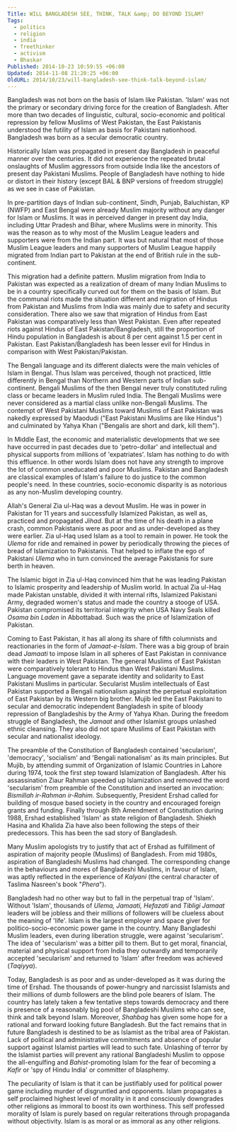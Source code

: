 ```yaml
---
Title: WILL BANGLADESH SEE, THINK, TALK &amp; DO BEYOND ISLAM?
Tags:
  - politics
  - religion
  - india
  - freethinker
  - activism
  - Bhaskar
Published: 2014-10-23 10:59:55 +06:00
Updated: 2014-11-08 21:20:25 +06:00
OldURL: 2014/10/23/will-bangladesh-see-think-talk-beyond-islam/
---
```


Bangladesh was not born on the basis of Islam like Pakistan. 'Islam' was not the primary or secondary driving force for the creation of Bangladesh. After more than two decades of linguistic, cultural, socio-economic and political repression by fellow Muslims of West Pakistan, the East Pakistanis understood the futility of Islam as basis for Pakistani nationhood. Bangladesh was born as a secular democratic country.

Historically Islam was propagated in present day Bangladesh in peaceful manner over the centuries. It did not experience the repeated brutal onslaughts of Muslim aggressors from outside India like the ancestors of present day Pakistani Muslims. People of Bangladesh have nothing to hide or distort in their history (except BAL &amp; BNP versions of freedom struggle) as we see in case of Pakistan.

In pre-partition days of Indian sub-continent, Sindh, Punjab, Baluchistan, KP (NWFP) and East Bengal were already Muslim majority without any danger for Islam or Muslims. It was in perceived danger in present day India, including Uttar Pradesh and Bihar, where Muslims were in minority. This was the reason as to why most of the Muslim League leaders and supporters were from the Indian part. It was but natural that most of those Muslim League leaders and many supporters of Muslim League happily migrated from Indian part to Pakistan at the end of British rule in the sub-continent.

This migration had a definite pattern. Muslim migration from India to Pakistan was expected as a realization of dream of many Indian Muslims to be in a country specifically curved out for them on the basis of Islam. But the communal riots made the situation different and migration of Hindus from Pakistan and Muslims from India was mainly due to safety and security consideration. There also we saw that migration of Hindus from East Pakistan was comparatively less than West Pakistan. Even after repeated riots against Hindus of East Pakistan/Bangladesh, still the proportion of Hindu population in Bangladesh is about 8 per cent against 1.5 per cent in Pakistan. East Pakistan/Bangladesh has been lesser evil for Hindus in comparison with West Pakistan/Pakistan.

The Bengali language and its different dialects were the main vehicles of Islam in Bengal. Thus Islam was perceived, though not practiced, little differently in Bengal than Northern and Western parts of Indian sub-continent. Bengali Muslims of the then Bengal never truly constituted ruling class or became leaders in Muslim ruled India. The Bengali Muslims were never considered as a martial class unlike non-Bengali Muslims. The contempt of West Pakistani Muslims toward Muslims of East Pakistan was nakedly expressed by Maodudi ("East Pakistani Muslims are like Hindus") and culminated by Yahya Khan ("Bengalis are short and dark, kill them").

In Middle East, the economic and materialistic developments that we see have occurred in past decades due to 'petro-dollar' and intellectual and physical supports from millions of 'expatriates'. Islam has nothing to do with this effluence. In other words Islam does not have any strength to improve the lot of common uneducated and poor Muslims. Pakistan and Bangladesh are classical examples of Islam's failure to do justice to the common people's need. In these countries, socio-economic disparity is as notorious as any non-Muslim developing country.

Allah's General Zia ul-Haq was a devout Muslim. He was in power in Pakistan for 11 years and successfully Islamized Pakistan, as well as, practiced and propagated <em>Jihad</em>. But at the time of his death in a plane crash, common Pakistanis were as poor and as under-developed as they were earlier. Zia ul-Haq used Islam as a tool to remain in power. He took the <em>Ulema</em> for ride and remained in power by periodically throwing the pieces of bread of Islamization to Pakistanis. That helped to inflate the ego of Pakistani <em>Ulema</em> who in turn convinced the average Pakistanis for sure berth in heaven.

The Islamic bigot in Zia ul-Haq convinced him that he was leading Pakistan to Islamic prosperity and leadership of Muslim world. In actual Zia ul-Haq made Pakistan unstable, divided it with internal rifts, Islamized Pakistani Army, degraded women's status and made the country a stooge of USA. Pakistan compromised its territorial integrity when USA Navy Seals killed <em>Osama bin Laden</em> in Abbottabad. Such was the price of Islamization of Pakistan.

Coming to East Pakistan, it has all along its share of fifth columnists and reactionaries in the form of <em>Jamaat-e-Islam</em>. There was a big group of brain dead <em>Jamaati</em> to impose Islam in all spheres of East Pakistan in connivance with their leaders in West Pakistan. The general Muslims of East Pakistan were comparatively tolerant to Hindus than West Pakistani Muslims. Language movement gave a separate identity and solidarity to East Pakistani Muslims in particular. Secularist Muslim intellectuals of East Pakistan supported a Bengali nationalism against the perpetual exploitation of East Pakistan by its Western big brother. Mujib led the East Pakistani to secular and democratic independent Bangladesh in spite of bloody repression of Bangladeshis by the Army of Yahya Khan. During the freedom struggle of Bangladesh, the <em>Jamaat</em> and other Islamist groups unlashed ethnic cleansing. They also did not spare Muslims of East Pakistan with secular and nationalist ideology.

The preamble of the Constitution of Bangladesh contained 'secularism', 'democracy', 'socialism' and 'Bengali nationalism' as its main principles. But Mujib, by attending summit of Organization of Islamic Countries in Lahore during 1974, took the first step toward Islamization of Bangladesh. After his assassination Ziaur Rahman speeded up Islamization and removed the word 'secularism' from preamble of the Constitution and inserted an invocation: <em>Bismillah ir-Rahman ir-Rahim</em>. Subsequently, President Ershad called for building of mosque based society in the country and encouraged foreign grants and funding. Finally through 8th Amendment of Constitution during 1988, Ershad established 'Islam' as state religion of Bangladesh. Shiekh Hasina and Khalida Zia have also been following the steps of their predecessors. This has been the sad story of Bangladesh.

Many Muslim apologists try to justify that act of Ershad as fulfillment of aspiration of majority people (Muslims) of Bangladesh. From mid 1980s, aspiration of Bangladeshi Muslims had changed. The corresponding change in the behaviours and mores of Bangladeshi Muslims, in favour of Islam, was aptly reflected in the experience of <em>Kalyani</em> (the central character of Taslima Nasreen's book "<em>Phera</em>").

Bangladesh had no other way but to fall in the perpetual trap of 'Islam'. Without 'Islam', thousands of <em>Ulema, Jamaati, Hefazati</em> and <em>Tibligi Jamaat</em> leaders will be jobless and their millions of followers will be clueless about the meaning of 'life'. Islam is the largest employer and space giver for politico-socio-economic power game in the country. Many Bangladeshi Muslim leaders, even during liberation struggle, were against 'secularism'. The idea of 'secularism' was a bitter pill to them. But to get moral, financial, material and physical support from India they outwardly and temporarily accepted 'secularism' and returned to 'Islam' after freedom was achieved (<em>Taqiyya</em>).

Today, Bangladesh is as poor and as under-developed as it was during the time of Ershad. The thousands of power-hungry and narcissist Islamists and their millions of dumb followers are the blind pole bearers of Islam. The country has lately taken a few tentative steps towards democracy and there is presence of a reasonably big pool of Bangladeshi Muslims who can see, think and talk beyond Islam. Moreover, <em>Shahbag</em> has given some hope for a rational and forward looking future Bangladesh. But the fact remains that in future Bangladesh is destined to be as Islamist as the tribal area of Pakistan. Lack of political and administrative commitments and absence of popular support against Islamist parties will lead to such fate.  Unlashing of terror by the Islamist parties will prevent any rational Bangladeshi Muslim to oppose the all-engulfing and <em>Bahist</em>-promoting Islam for the fear of becoming a <em>Kafir</em> or 'spy of Hindu India' or committer of blasphemy.

The peculiarity of Islam is that it can be justifiably used for political power game including murder of disgruntled and opponents. Islam propagates a self proclaimed highest level of morality in it and consciously downgrades other religions as immoral to boost its own worthiness. This self professed morality of Islam is purely based on regular reiterations through propaganda without objectivity. Islam is as moral or as immoral as any other religions.

